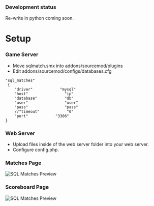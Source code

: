 ### Development status
Re-write in python coming soon.

# Setup

### Game Server
- Move sqlmatch.smx into addons/sourcemod/plugins
- Edit addons/sourcemod/configs/databases.cfg
```
"sql_matches"
 {
    "driver"            "mysql"
    "host"                "ip"
    "database"            "db"
    "user"                "user"
    "pass"                "pass"
    //"timeout"            "0"
    "port"            "3306"
}
```
### Web Server
- Upload files inside of the web server folder into your web server.
- Configure config.php.

### Matches Page
![SQL Matches Preview](https://i.imgur.com/c4Zxyvt.png)

### Scoreboard Page
![SQL Matches Preview](https://i.imgur.com/pAi46az.png)
